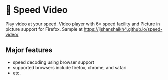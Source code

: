 # :musical_note: Speed Video 

Play video at your speed. Video player with 6× speed facility and Picture in picture support for Firefox. Sample at https://jishanshaikh4.github.io/speed-video/

## Major features

- speed decoding using browser support
- supported browsers include firefox, chrome, and safari
- etc.
